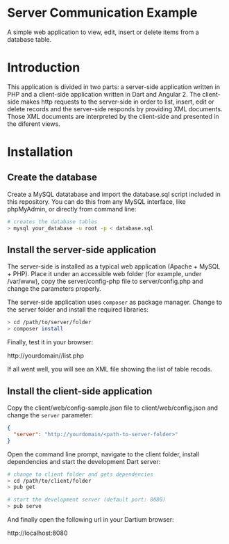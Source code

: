 # Server Communication Example
A simple web application to view, edit, insert or delete items from a database table.

# Introduction

This application is divided in two parts: a server-side application written in PHP and a client-side application written in Dart and Angular 2. The client-side makes http requests to the server-side in order to list, insert, edit or delete records and the server-side responds by providing XML documents. Those XML documents are interpreted by the client-side and presented in the diferent views.

# Installation

## Create the database

Create a MySQL datatabase and import the database.sql script included in this repository. You can do this from any MySQL interface, like phpMyAdmin, or directly from command line:

```bash
# creates the database tables
> mysql your_database -u root -p < database.sql
```

## Install the server-side application

The server-side is installed as a typical web application (Apache + MySQL + PHP). Place it under an accessible web folder (for example, under /var/www), copy the server/config-php file to server/config.php and change the parameters properly.

The server-side application uses `composer` as package manager. Change to the server folder and install the required libraries:

```bash
> cd /path/to/server/folder
> composer install
```

Finally, test it in your browser:

http://yourdomain/<path-to-server-folder>/list.php

If all went well, you will see an XML file showing the list of table recods.

## Install the client-side application

Copy the client/web/config-sample.json file to client/web/config.json and change the `server` parameter:

```json
{
  "server": "http://yourdomain/<path-to-server-folder>"
}
```

Open the command line prompt, navigate to the client folder, install dependencies and start the development Dart server:

```bash
# change to client folder and gets dependencies
> cd /path/to/client/folder
> pub get

# start the development server (default port: 8080)
> pub serve
```

And finally open the following url in your Dartium browser:

http://localhost:8080
